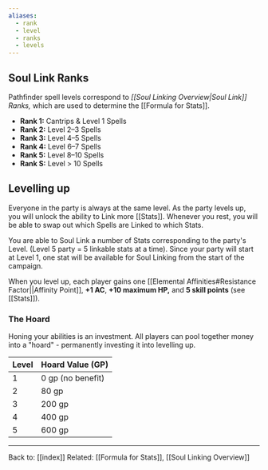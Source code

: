 ```yaml
---
aliases:
  - rank
  - level
  - ranks
  - levels
---
```

## Soul Link Ranks

Pathfinder spell levels correspond to *[[Soul Linking Overview|Soul Link]] Ranks,* which are used to determine the [[Formula for Stats]].

* **Rank 1:** Cantrips & Level 1 Spells
* **Rank 2:** Level 2–3 Spells
* **Rank 3:** Level 4–5 Spells
* **Rank 4:** Level 6–7 Spells
* **Rank 5:** Level 8–10 Spells
* **Rank S:** Level > 10 Spells

## Levelling up

Everyone in the party is always at the same level. As the party levels up, you will unlock the ability to Link more [[Stats]]. Whenever you rest, you will be able to swap out which Spells are Linked to which Stats.

You are able to Soul Link a number of Stats corresponding to the party's Level. (Level 5 party = 5 linkable stats at a time).
Since your party will start at Level 1, one stat will be available for Soul Linking from the start of the campaign.

When you level up, each player gains one [[Elemental Affinities#Resistance Factor||Affinity Point]], **+1 AC**, **+10 maximum HP,** and **5 skill points** (see [[Stats]]).

### The Hoard
Honing your abilities is an investment. All players can pool together money into a "hoard" - permanently investing it into levelling up.

| Level | Hoard Value (GP)  |
| ----- | ----------------- |
| 1     | 0 gp (no benefit) |
| 2     | 80 gp             |
| 3     | 200 gp            |
| 4     | 400 gp            |
| 5     | 600 gp            |


---
Back to: [[index]]
Related: [[Formula for Stats]], [[Soul Linking Overview]]
